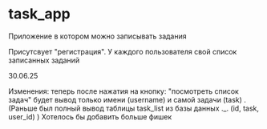 # task_app
Приложение в котором можно записывать задания

Присутсвует "регистрация". У каждого пользователя свой список записанных заданий

30.06.25 
 
Изменения: теперь после нажатия на кнопку: "посмотреть список задач" будет вывод только имени (username) и самой задачи (task) . (Раньше был полный вывод таблицы task_list из базы данных ._. (id, task, user_id) )
Хотелось бы добавить больше фишек
